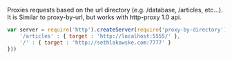 Proxies requests based on the url directory (e.g. /database, /articles, etc...).  It is Similar to proxy-by-url, 
but works with http-proxy 1.0 api.

```javascript
var server = require('http').createServer(require('proxy-by-directory')({
    '/articles' : { target : 'http://localhost:5555/' },
    '/' : { target : 'http://sethlakowske.com:7777' }
}))
```
